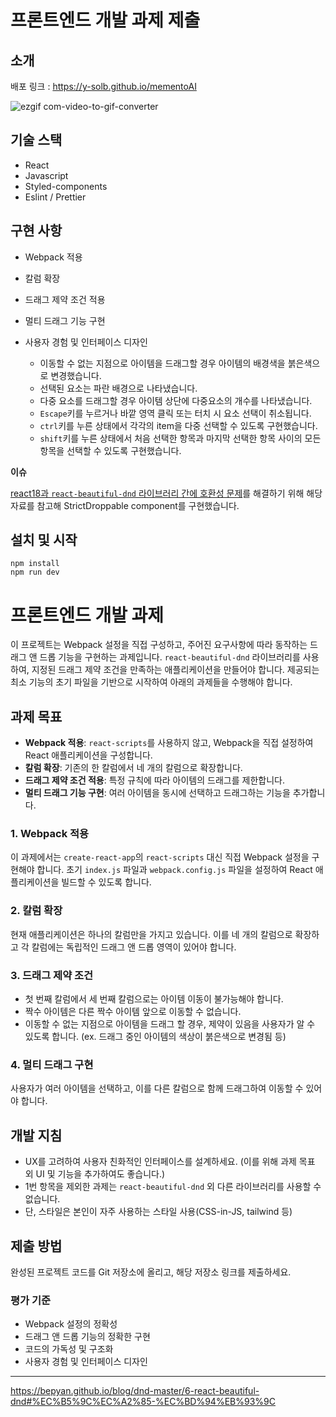 # 프론트엔드 개발 과제 제출

## 소개

배포 링크 : https://y-solb.github.io/mementoAI

![ezgif com-video-to-gif-converter](https://github.com/y-solb/mementoAI/assets/59462108/c520e6b9-5e4d-4258-a18f-48c41af9caa3)

## 기술 스택

- React
- Javascript
- Styled-components
- Eslint / Prettier

## 구현 사항

- Webpack 적용
- 칼럼 확장
- 드래그 제약 조건 적용
- 멀티 드래그 기능 구현
- 사용자 경험 및 인터페이스 디자인

  - 이동할 수 없는 지점으로 아이템을 드래그할 경우 아이템의 배경색을 붉은색으로 변경했습니다.
  - 선택된 요소는 파란 배경으로 나타냈습니다.
  - 다중 요소를 드래그할 경우 아이템 상단에 다중요소의 개수를 나타냈습니다.
  - `Escape`키를 누르거나 바깥 영역 클릭 또는 터치 시 요소 선택이 취소됩니다.
  - `ctrl`키를 누른 상태에서 각각의 item을 다중 선택할 수 있도록 구현했습니다.
  - `shift`키를 누른 상태에서 처음 선택한 항목과 마지막 선택한 항목 사이의 모든 항목을 선택할 수 있도록 구현했습니다.

**이슈**

[react18과 `react-beautiful-dnd` 라이브러리 간에 호환성 문제](https://github.com/atlassian/react-beautiful-dnd/issues/2399#issuecomment-1167427762)를 해결하기 위해 해당 자료를 참고해 StrictDroppable component를 구현했습니다.

## 설치 및 시작

```
npm install
npm run dev
```

# 프론트엔드 개발 과제

이 프로젝트는 Webpack 설정을 직접 구성하고, 주어진 요구사항에 따라 동작하는 드래그 앤 드롭 기능을 구현하는 과제입니다. `react-beautiful-dnd` 라이브러리를 사용하여, 지정된 드래그 제약 조건을 만족하는 애플리케이션을 만들어야 합니다. 제공되는 최소 기능의 초기 파일을 기반으로 시작하여 아래의 과제들을 수행해야 합니다.

## 과제 목표

- **Webpack 적용**: `react-scripts`를 사용하지 않고, Webpack을 직접 설정하여 React 애플리케이션을 구성합니다.
- **칼럼 확장**: 기존의 한 칼럼에서 네 개의 칼럼으로 확장합니다.
- **드래그 제약 조건 적용**: 특정 규칙에 따라 아이템의 드래그를 제한합니다.
- **멀티 드래그 기능 구현**: 여러 아이템을 동시에 선택하고 드래그하는 기능을 추가합니다.

### 1. Webpack 적용

이 과제에서는 `create-react-app`의 `react-scripts` 대신 직접 Webpack 설정을 구현해야 합니다. 초기 `index.js` 파일과 `webpack.config.js` 파일을 설정하여 React 애플리케이션을 빌드할 수 있도록 합니다.

### 2. 칼럼 확장

현재 애플리케이션은 하나의 칼럼만을 가지고 있습니다. 이를 네 개의 칼럼으로 확장하고 각 칼럼에는 독립적인 드래그 앤 드롭 영역이 있어야 합니다.

### 3. 드래그 제약 조건

- 첫 번째 칼럼에서 세 번째 칼럼으로는 아이템 이동이 불가능해야 합니다.
- 짝수 아이템은 다른 짝수 아이템 앞으로 이동할 수 없습니다.
- 이동할 수 없는 지점으로 아이템을 드래그 할 경우, 제약이 있음을 사용자가 알 수 있도록 합니다.
  (ex. 드래그 중인 아이템의 색상이 붉은색으로 변경됨 등)

### 4. 멀티 드래그 구현

사용자가 여러 아이템을 선택하고, 이를 다른 칼럼으로 함께 드래그하여 이동할 수 있어야 합니다.

## 개발 지침

- UX를 고려하여 사용자 친화적인 인터페이스를 설계하세요. (이를 위해 과제 목표 외 UI 및 기능을 추가하여도 좋습니다.)
- 1번 항목을 제외한 과제는 `react-beautiful-dnd` 외 다른 라이브러리를 사용할 수 없습니다.
- 단, 스타일은 본인이 자주 사용하는 스타일 사용(CSS-in-JS, tailwind 등)

## 제출 방법

완성된 프로젝트 코드를 Git 저장소에 올리고, 해당 저장소 링크를 제출하세요.

### 평가 기준

- Webpack 설정의 정확성
- 드래그 앤 드롭 기능의 정확한 구현
- 코드의 가독성 및 구조화
- 사용자 경험 및 인터페이스 디자인

---

https://bepyan.github.io/blog/dnd-master/6-react-beautiful-dnd#%EC%B5%9C%EC%A2%85-%EC%BD%94%EB%93%9C
